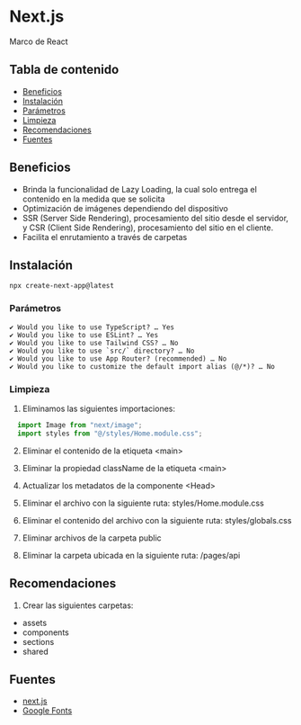 # Next.js

Marco de React

## Tabla de contenido

- [Beneficios](#beneficios)
- [Instalación](#instalación)
- [Parámetros](#parámetros)
- [Limpieza](#limpieza)
- [Recomendaciones](#recomendaciones)
- [Fuentes](#fuentes)

## Beneficios

- Brinda la funcionalidad de Lazy Loading, la cual solo entrega el contenido en la medida que se solicita
- Optimización de imágenes dependiendo del dispositivo
- SSR (Server Side Rendering), procesamiento del sitio desde el servidor, y CSR (Client Side Rendering), procesamiento del sitio en el cliente.
- Facilita el enrutamiento a través de carpetas

## Instalación

```shell
npx create-next-app@latest
```

### Parámetros

```shell
✔ Would you like to use TypeScript? … Yes
✔ Would you like to use ESLint? … Yes
✔ Would you like to use Tailwind CSS? … No
✔ Would you like to use `src/` directory? … No
✔ Would you like to use App Router? (recommended) … No
✔ Would you like to customize the default import alias (@/*)? … No
```

### Limpieza

1. Eliminamos las siguientes importaciones:

```TypeScript
  import Image from "next/image";
  import styles from "@/styles/Home.module.css";
```

2. Eliminar el contenido de la etiqueta \<main>

3. Eliminar la propiedad className de la etiqueta \<main>

4. Actualizar los metadatos de la componente \<Head>

5. Eliminar el archivo con la siguiente ruta: styles/Home.module.css

6. Eliminar el contenido del archivo con la siguiente ruta: styles/globals.css

7. Eliminar archivos de la carpeta public

8. Eliminar la carpeta ubicada en la siguiente ruta: /pages/api

## Recomendaciones

1. Crear las siguientes carpetas:

- assets
- components
- sections
- shared

## Fuentes

- [next.js](https://nextjs.org/)
- [Google Fonts](https://fonts.google.com)
